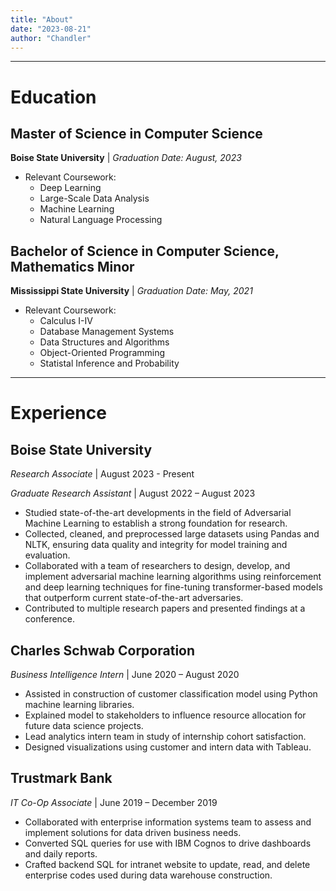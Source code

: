 ```yaml
---
title: "About"
date: "2023-08-21"
author: "Chandler"
---
```


---
# Education

## Master of Science in Computer Science
**Boise State University** | *Graduation Date: August, 2023*
- Relevant Coursework: 
  - Deep Learning
  - Large-Scale Data Analysis
  - Machine Learning
  - Natural Language Processing 

## Bachelor of Science in Computer Science, Mathematics Minor
**Mississippi State University** | *Graduation Date: May, 2021*
- Relevant Coursework: 
  - Calculus I-IV
  - Database Management Systems
  - Data Structures and Algorithms
  - Object-Oriented Programming
  - Statistal Inference and Probability


---
# Experience

## Boise State University
*Research Associate* | August 2023 - Present

*Graduate Research Assistant* | August 2022 – August 2023
- Studied state-of-the-art developments in the field of Adversarial Machine Learning to establish a strong foundation for research.
- Collected, cleaned, and preprocessed large datasets using Pandas and NLTK, ensuring data quality and integrity for model training and evaluation.
- Collaborated with a team of researchers to design, develop, and implement adversarial machine learning algorithms using reinforcement and deep learning techniques for fine-tuning transformer-based models that outperform current state-of-the-art adversaries.
- Contributed to multiple research papers and presented findings at a conference.


## Charles Schwab Corporation
*Business Intelligence Intern* | June 2020 – August 2020
- Assisted in construction of customer classification model using Python machine learning libraries. 
- Explained model to stakeholders to influence resource allocation for future data science projects. 
- Lead analytics intern team in study of internship cohort satisfaction.
- Designed visualizations using customer and intern data with Tableau. 

## Trustmark Bank
*IT Co-Op Associate* | June 2019 – December 2019
- Collaborated with enterprise information systems team to assess and implement solutions for data driven business needs. 
- Converted SQL queries for use with IBM Cognos to drive dashboards and daily reports.
- Crafted backend SQL for intranet website to update, read, and delete enterprise codes used during data warehouse construction.